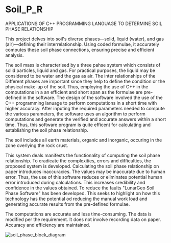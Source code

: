 # Soil_P_R
APPLICATIONS OF C++ PROGRAMMING LANGUAGE TO DETERMINE SOIL PHASE RELATIONSHIP

This project delves into soil's diverse phases—solid, liquid (water), and gas (air)—defining their interrelationship. Using coded formulae, it accurately computes these soil phase connections, ensuring precise and efficient analysis.

The soil mass is characterised by a three pahse system which consists of solid particles, liquid and gas. For practical purposes, the liquid may be considered to be 
water and the gas as air. The inter relationships of the Different phases are important since they help to define the condition or the physical make-up of the soil.
Thus, employing the use of C++ in the computations in a an efficient and short span as the formulae are pre-defined in the software. The design of the software 
involved the use of the C++ programming lanuage to perform computations in a short time with higher accuracy. After inputing the required parameters needed to compute 
the various parameters, the software uses an algorithm to perform computations and generate the verified and accurate answers within a short time. 
Thus, this software program is quite efficent for calculating and establishing the soil phase relationship. 


The soil includes all earth materials, organic and inorganic, occuring in the zone overlying the rock crust. 

This system deals manifests the functionality of computing the soil phase relationship. To eradicate the complexities, errors and difficulties, the proposed system is developed. Calculating the soil phase relationship on paper introduces inaccuracies. 
The values may be inaccurate due to human error. Thus, the use of this software reduces or eliminates potential human error intruduced during calculations. This increases credibility and confidence in the values obtained. To reduce the faults "LunarGeo Soil Phase Software"
has been developed. This seeks to highlight on how this technology has the potential od reducing the manual work load and generating accurate results from the pre-defined formulae.


The computations are accurate and less time-consuming.
The data is modified per the requirement.
It does not involve recording data on paper.
Accuracy and efficiency are maintained.

![soil_phase_block_diagram](https://github.com/Godwin-Anku/Soil_P_R/assets/69385774/25597d3a-43c9-433a-822c-1b97f5e5f871)
